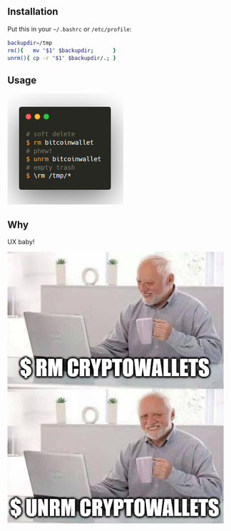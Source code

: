 ## Installation

Put this in your `~/.bashrc` or `/etc/profile`:

```bash
backupdir=/tmp
rm(){   mv "$1" $backupdir;      }
unrm(){ cp -r "$1" $backupdir/.; }
```

## Usage

![](terminal.png)

## Why

UX baby!

![](demo.png)

